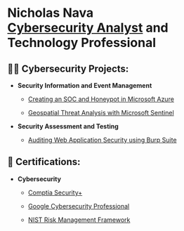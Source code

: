 <h1>Nicholas Nava
  <br/>
  <a href="https://www.linkedin.com/in/nk-nava">Cybersecurity Analyst</a> and Technology Professional

<h2>👨‍💻 Cybersecurity Projects:</h2>

- <b>Security Information and Event Management</b>

  - [Creating an SOC and Honeypot in Microsoft Azure](https://github.com/nicknava1/Soc-Honeypot)
 
  - [Geospatial Threat Analysis with Microsoft Sentinel](https://github.com/nicknava1/Threatmapping)
 
- <b>Security Assessment and Testing</b>

  - [Auditing Web Application Security using Burp Suite](https://github.com/nicknava1/Burp-Suite)
    
<h2>📜 Certifications:</h2>

- <b>Cybersecurity</b>

  - [Comptia Security+](https://github.com/nicknava1/Certifications/blob/main/CompTIA%20Security%2B%20ce%20certificate.pdf)
    
  - [Google Cybersecurity Professional](https://github.com/nicknava1/Certifications/blob/main/Google%20Cybersecurity%20Professional.pdf)
    
  - [NIST Risk Management Framework](https://github.com/nicknava1/Certifications/blob/main/NIST%20RMF.pdf)

